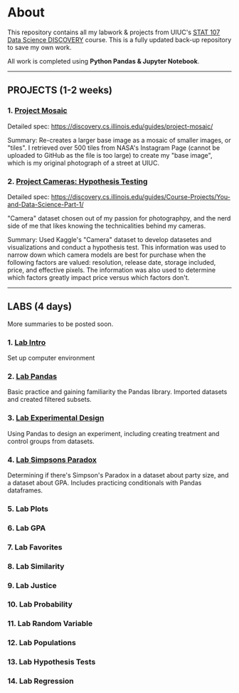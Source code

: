 # About
This repository contains all my labwork & projects from UIUC's [STAT 107 Data Science DISCOVERY](https://discovery.cs.illinois.edu/) course. This is a fully updated back-up repository to save my own work. 

All work is completed using **Python Pandas & Jupyter Notebook**.

--------------------------------------------------------------------------------------------------------------------------------------------------------

## PROJECTS (1-2 weeks)

### 1. [Project Mosaic](https://github.com/rkwreck/STAT107_Labs_and_Projects/tree/main/project_mosaic)
Detailed spec: https://discovery.cs.illinois.edu/guides/project-mosaic/

Summary: Re-creates a larger base image as a mosaic of smaller images, or "tiles". I retrieved over 500 tiles from NASA's Instagram Page (cannot be uploaded to GitHub as the file is too large) to create my "base image", which is my original photograph of a street at UIUC. 

### 2. [Project Cameras: Hypothesis Testing](https://github.com/rkwreck/STAT107_Labs_and_Projects/tree/main/project2)
Detailed spec: https://discovery.cs.illinois.edu/guides/Course-Projects/You-and-Data-Science-Part-1/ 

"Camera" dataset chosen out of my passion for photographpy, and the nerd side of me that likes knowing the technicalities behind my cameras. 

Summary: Used Kaggle's "Camera" dataset to develop datasetes and visualizations and conduct a hypothesis test. This information was used to narrow down which camera models are best for purchase when the following factors are valued: resolution, release date, storage included, price, and effective pixels. The information was also used to determine which factors greatly impact price versus which factors don't. 

--------------------------------------------------------------------------------------------------------------------------------------------------------

 ## LABS (4 days)

 More summaries to be posted soon. 

 ### 1. [Lab Intro](https://github.com/rkwreck/STAT107_Labs_and_Projects/blob/main/lab_intro/lab_intro.ipynb)
 
 Set up computer environment

 ### 2. [Lab Pandas](https://github.com/rkwreck/STAT107_Labs_and_Projects/blob/main/lab_pandas/lab_pandas.ipynb)
 
 Basic practice and gaining familiarity the Pandas library. Imported datasets and created filtered subsets.

 ### 3. [Lab Experimental Design](https://github.com/rkwreck/STAT107_Labs_and_Projects/blob/main/lab_exp_design/lab_exp_design.ipynb)

 Using Pandas to design an experiment, including creating treatment and control groups from datasets. 

 ### 4. [Lab Simpsons Paradox](https://github.com/rkwreck/STAT107_Labs_and_Projects/blob/main/lab_simpsons_paradox/lab_simpsons_paradox.ipynb)

Determining if there's Simpson's Paradox in a dataset about party size, and a dataset about GPA. Includes practicing conditionals with Pandas dataframes.

 ### 5. Lab Plots

 ### 6. Lab GPA
  
 ### 7. Lab Favorites

 ### 8. Lab Similarity

 ### 9. Lab Justice

 ### 10. Lab Probability

 ### 11. Lab Random Variable

 ### 12. Lab Populations

 ### 13. Lab Hypothesis Tests

 ### 14. Lab Regression

 
 
 


 
 





 

 

 

 

 



 
 
